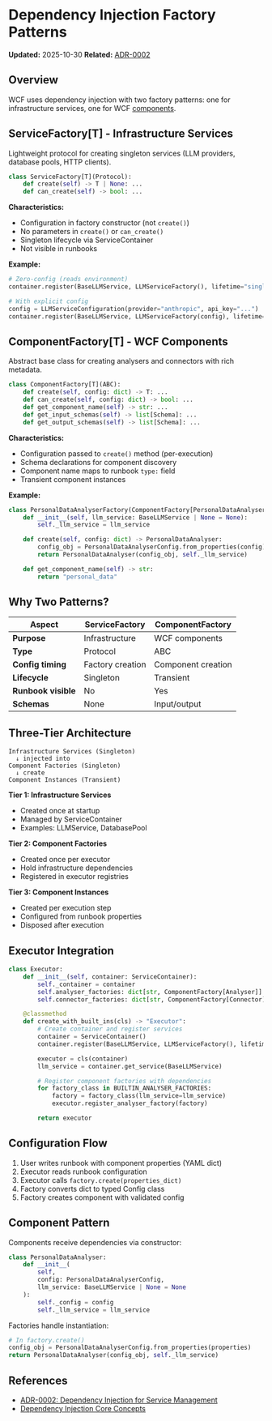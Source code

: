 # Dependency Injection Factory Patterns

**Updated:** 2025-10-30
**Related:** [ADR-0002](../adr/0002-dependency-injection-for-service-management.md)

## Overview

WCF uses dependency injection with two factory patterns: one for infrastructure services, one for WCF [components](../core-concepts/wcf-core-components.md).

## ServiceFactory[T] - Infrastructure Services

Lightweight protocol for creating singleton services (LLM providers, database pools, HTTP clients).

```python
class ServiceFactory[T](Protocol):
    def create(self) -> T | None: ...
    def can_create(self) -> bool: ...
```

**Characteristics:**
- Configuration in factory constructor (not `create()`)
- No parameters in `create()` or `can_create()`
- Singleton lifecycle via ServiceContainer
- Not visible in runbooks

**Example:**
```python
# Zero-config (reads environment)
container.register(BaseLLMService, LLMServiceFactory(), lifetime="singleton")

# With explicit config
config = LLMServiceConfiguration(provider="anthropic", api_key="...")
container.register(BaseLLMService, LLMServiceFactory(config), lifetime="singleton")
```

## ComponentFactory[T] - WCF Components

Abstract base class for creating analysers and connectors with rich metadata.

```python
class ComponentFactory[T](ABC):
    def create(self, config: dict) -> T: ...
    def can_create(self, config: dict) -> bool: ...
    def get_component_name(self) -> str: ...
    def get_input_schemas(self) -> list[Schema]: ...
    def get_output_schemas(self) -> list[Schema]: ...
```

**Characteristics:**
- Configuration passed to `create()` method (per-execution)
- Schema declarations for component discovery
- Component name maps to runbook `type:` field
- Transient component instances

**Example:**
```python
class PersonalDataAnalyserFactory(ComponentFactory[PersonalDataAnalyser]):
    def __init__(self, llm_service: BaseLLMService | None = None):
        self._llm_service = llm_service

    def create(self, config: dict) -> PersonalDataAnalyser:
        config_obj = PersonalDataAnalyserConfig.from_properties(config)
        return PersonalDataAnalyser(config_obj, self._llm_service)

    def get_component_name(self) -> str:
        return "personal_data"
```

## Why Two Patterns?

| Aspect | ServiceFactory | ComponentFactory |
|--------|----------------|------------------|
| **Purpose** | Infrastructure | WCF components |
| **Type** | Protocol | ABC |
| **Config timing** | Factory creation | Component creation |
| **Lifecycle** | Singleton | Transient |
| **Runbook visible** | No | Yes |
| **Schemas** | None | Input/output |

## Three-Tier Architecture

```
Infrastructure Services (Singleton)
  ↓ injected into
Component Factories (Singleton)
  ↓ create
Component Instances (Transient)
```

**Tier 1: Infrastructure Services**
- Created once at startup
- Managed by ServiceContainer
- Examples: LLMService, DatabasePool

**Tier 2: Component Factories**
- Created once per executor
- Hold infrastructure dependencies
- Registered in executor registries

**Tier 3: Component Instances**
- Created per execution step
- Configured from runbook properties
- Disposed after execution

## Executor Integration

```python
class Executor:
    def __init__(self, container: ServiceContainer):
        self._container = container
        self.analyser_factories: dict[str, ComponentFactory[Analyser]] = {}
        self.connector_factories: dict[str, ComponentFactory[Connector]] = {}

    @classmethod
    def create_with_built_ins(cls) -> "Executor":
        # Create container and register services
        container = ServiceContainer()
        container.register(BaseLLMService, LLMServiceFactory(), lifetime="singleton")

        executor = cls(container)
        llm_service = container.get_service(BaseLLMService)

        # Register component factories with dependencies
        for factory_class in BUILTIN_ANALYSER_FACTORIES:
            factory = factory_class(llm_service=llm_service)
            executor.register_analyser_factory(factory)

        return executor
```

## Configuration Flow

1. User writes runbook with component properties (YAML dict)
2. Executor reads runbook configuration
3. Executor calls `factory.create(properties_dict)`
4. Factory converts dict to typed Config class
5. Factory creates component with validated config

## Component Pattern

Components receive dependencies via constructor:

```python
class PersonalDataAnalyser:
    def __init__(
        self,
        config: PersonalDataAnalyserConfig,
        llm_service: BaseLLMService | None = None
    ):
        self._config = config
        self._llm_service = llm_service
```

Factories handle instantiation:

```python
# In factory.create()
config_obj = PersonalDataAnalyserConfig.from_properties(properties)
return PersonalDataAnalyser(config_obj, self._llm_service)
```

## References

- [ADR-0002: Dependency Injection for Service Management](../adr/0002-dependency-injection-for-service-management.md)
- [Dependency Injection Core Concepts](../core-concepts/dependency-injection.md)
